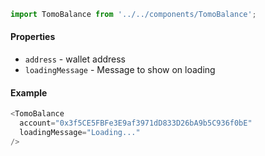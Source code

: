 ```js
import TomoBalance from '../../components/TomoBalance';
```

#### Properties
* `address` - wallet address
* `loadingMessage` - Message to show on loading

#### Example
```js
<TomoBalance
  account="0x3f5CE5FBFe3E9af3971dD833D26bA9b5C936f0bE"
  loadingMessage="Loading..."
/>
```
